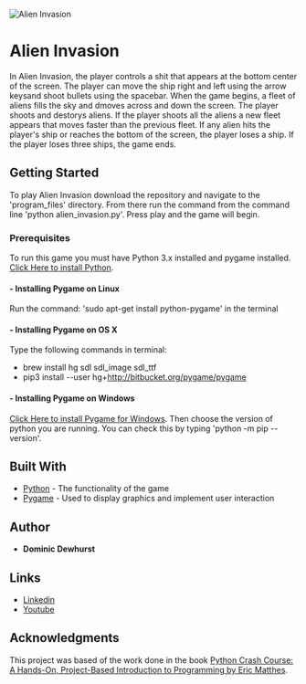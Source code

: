![](/images/logo?raw=True "Alien Invasion")
# Alien Invasion

In Alien Invasion, the player controls a shit that appears at the bottom center of the screen. The player can move the ship right and left using the arrow keysand 
shoot bullets using the spacebar. When the game begins, a fleet of aliens fills the sky and dmoves across and down the screen. The player shoots and destorys aliens. 
If the player shoots all the aliens a new fleet appears that moves faster than the previous fleet. If any alien hits the player's ship or reaches the bottom of the 
screen, the player loses a ship. If the player loses three ships, the game ends.

## Getting Started

To play Alien Invasion download the repository and navigate to the 'program_files' directory. From there run the command from the command line 'python alien_invasion.py'. Press play and the game will begin.

### Prerequisites

To run this game you must have Python 3.x installed and pygame installed. [Click Here to install Python](https://www.python.org/ftp/python/3.6.1/python-3.6.1.exe).

#### - Installing Pygame on Linux 

Run the command: 'sudo apt-get install python-pygame' in the terminal

#### - Installing Pygame on OS X

Type the following commands in terminal:
* brew install hg sdl sdl_image sdl_ttf
* pip3 install --user hg+http://bitbucket.org/pygame/pygame

#### - Installing Pygame on Windows

[Click Here to install Pygame for Windows](https://bitbucket.org/pygame/pygame/downloads/). Then choose the version of python you are running. You can check this by typing 'python -m pip --version'.

## Built With
* [Python](https://www.python.org/) - The functionality of the game
* [Pygame](https://www.pygame.org/news) - Used to display graphics and implement user interaction

## Author

* **Dominic Dewhurst**

## Links
* [Linkedin](https://www.linkedin.com/in/dominic-dewhurst-b1a971129)
* [Youtube](https://www.youtube.com/channel/UCPrj3XZlY39YiaHc6yaodLg)

## Acknowledgments

This project was based of the work done in the book [Python Crash Course: A Hands-On, Project-Based Introduction to Programming by Eric Matthes](https://www.amazon.com/Python-Crash-Course-Hands-Project-Based/dp/1593276036/ref=sr_1_1?ie=UTF8&qid=1499567328&sr=8-1&keywords=python+crash+course).
